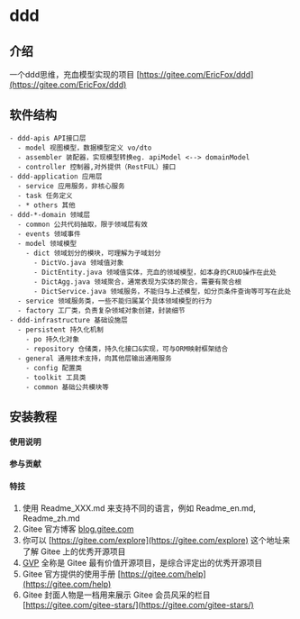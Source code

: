 # ddd

## 介绍

一个ddd思维，充血模型实现的项目 [https://gitee.com/EricFox/ddd](https://gitee.com/EricFox/ddd)

## 软件结构

```text
- ddd-apis API接口层
  - model 视图模型，数据模型定义 vo/dto
  - assembler 装配器，实现模型转换eg. apiModel <--> domainModel
  - controller 控制器,对外提供（RestFUL）接口
- ddd-application 应用层
  - service 应用服务，非核心服务
  - task 任务定义
  - * others 其他
- ddd-*-domain 领域层
  - common 公共代码抽取，限于领域层有效
  - events 领域事件
  - model 领域模型
    - dict 领域划分的模块，可理解为子域划分
      - DictVo.java 领域值对象
      - DictEntity.java 领域值实体，充血的领域模型，如本身的CRUD操作在此处
      - DictAgg.java 领域聚合，通常表现为实体的聚合，需要有聚合根
      - DictService.java 领域服务，不能归与上述模型，如分页条件查询等可写在此处
  - service 领域服务类，一些不能归属某个具体领域模型的行为
  - factory 工厂类，负责复杂领域对象创建，封装细节
- ddd-infrastructure 基础设施层
  - persistent 持久化机制
    - po 持久化对象
    - repository 仓储类，持久化接口&实现，可与ORM映射框架结合
  - general 通用技术支持，向其他层输出通用服务
    - config 配置类
    - toolkit 工具类
    - common 基础公共模块等
```

## 安装教程

#### 使用说明

#### 参与贡献

#### 特技

1. 使用 Readme\_XXX.md 来支持不同的语言，例如 Readme\_en.md, Readme\_zh.md
2. Gitee 官方博客 [blog.gitee.com](https://blog.gitee.com)
3. 你可以 [https://gitee.com/explore](https://gitee.com/explore) 这个地址来了解 Gitee 上的优秀开源项目
4. [GVP](https://gitee.com/gvp) 全称是 Gitee 最有价值开源项目，是综合评定出的优秀开源项目
5. Gitee 官方提供的使用手册 [https://gitee.com/help](https://gitee.com/help)
6. Gitee 封面人物是一档用来展示 Gitee 会员风采的栏目 [https://gitee.com/gitee-stars/](https://gitee.com/gitee-stars/)
